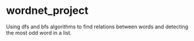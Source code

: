 # wordnet_project
Using dfs and bfs algorithms to find relations between words and detecting the most odd word in a list.

